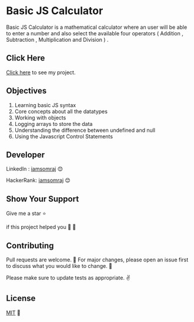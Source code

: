 # Basic JS Calculator

Basic JS Calculator is a mathematical calculator where an user will be able to enter a number and also select the available four operators ( Addition , Subtraction , Multiplication and Division ) .

## Click Here

[Click here](https://iamsomraj.github.io/Basic-JS-Calculator/index.html) to see my project.

## Objectives

1. Learning basic JS syntax
2. Core concepts about all the datatypes
3. Working with objects
4. Logging arrays to store the data
5. Understanding the difference between undefined and null
6. Using the Javascript Control Statements

## Developer

LinkedIn : [iamsomraj](https://www.linkedin.com/in/iamsomraj/) 😊

HackerRank: [iamsomraj](https://www.hackerrank.com/iamsomraj?hr_r=1) 😊

## Show Your Support

Give me a star ⭐

if this project helped you 👦 👧

## Contributing

Pull requests are welcome. 🤝 For major changes, please open an issue first to discuss what you would like to change. 🙏

Please make sure to update tests as appropriate. ✌

## License

[MIT](https://choosealicense.com/licenses/mit/) 📰